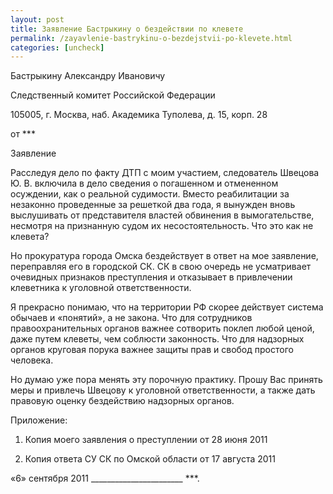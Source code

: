 ```yaml
---
layout: post
title: Заявление Бастрыкину о бездействии по клевете
permalink: /zayavlenie-bastrykinu-o-bezdejstvii-po-klevete.html
categories: [uncheck]
---
```



Бастрыкину Александру Ивановичу

Следственный комитет Российской Федерации

105005, г. Москва, наб. Академика Туполева, д. 15, корп. 28


от ***


Заявление


Расследуя дело по факту ДТП с моим участием, следователь Швецова Ю. В. включила в дело сведения о погашенном и отмененном осуждении, как о реальной судимости. Вместо реабилитации за незаконно проведенные за решеткой два года, я вынужден вновь выслушивать от представителя властей обвинения в вымогательстве, несмотря на признанную судом их несостоятельность. Что это как не клевета?


Но прокуратура города Омска бездействует в ответ на мое заявление, переправляя его в городской СК. СК в свою очередь не усматривает очевидных признаков преступления и отказывает в привлечении клеветника к уголовной ответственности.


Я прекрасно понимаю, что на территории РФ скорее действует система обычаев и «понятий», а не закона. Что для сотрудников правоохранительных органов важнее сотворить поклеп любой ценой, даже путем клеветы, чем соблюсти законность. Что для надзорных органов круговая порука важнее защиты прав и свобод простого человека.


Но думаю уже пора менять эту порочную практику. Прошу Вас принять меры и привлечь Швецову к уголовной ответственности, а также дать правовую оценку бездействию надзорных органов.


Приложение:

1. Копия моего заявления о преступлении от 28 июня 2011

2. Копия ответа СУ СК по Омской области от 17 августа 2011


«6» сентября 2011 _______________________ ***.

